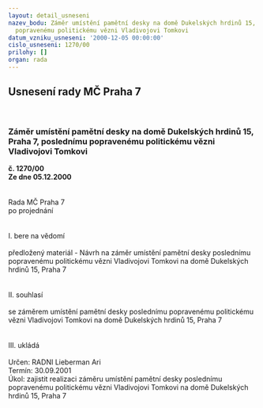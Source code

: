 ```yaml
---
layout: detail_usneseni
nazev_bodu: Záměr umístění pamětní desky na domě Dukelských hrdinů 15, Praha 7, poslednímu
  popravenému politickému vězni Vladivojovi Tomkovi
datum_vzniku_usneseni: '2000-12-05 00:00:00'
cislo_usneseni: 1270/00
prilohy: []
organ: rada
---
```

<div id="ucUsn_pList" class="usn">
	<span><h2>Usnesení rady MČ Praha 7 </h2>
<br></span><div class="standBody">
<span><h3>Záměr umístění pamětní desky na domě Dukelských hrdinů 15, Praha 7, poslednímu popravenému politickému vězni Vladivojovi Tomkovi</h3></span><div class="center">
		<strong>č. 1270/00</strong><br>
	</div>
<div class="center">
		<strong>Ze dne 05.12.2000</strong><br><br>
	</div>
<br>Rada MČ Praha 7<br>po projednání<br><br><br>I.	bere na vědomí<br><br> předložený materiál - Návrh na záměr umístění pamětní desky poslednímu popravenému politickému vězni Vladivojovi Tomkovi na domě Dukelských hrdinů 15, Praha 7<br><br><br>II.	souhlasí <br><br>se záměrem umístění pamětní desky poslednímu popravenému politickému vězni Vladivojovi Tomkovi na domě Dukelských hrdinů 15, Praha 7<br><br><br>III.	ukládá <br><br> Určen:	     	RADNI Lieberman Ari<br>Termín: 30.09.2001<br>Úkol:	zajistit realizaci záměru umístění pamětní desky poslednímu popravenému politickému vězni Vladivojovi Tomkovi na domě Dukelských hrdinů 15, Praha 7<br>  <br> </div>
</div>
